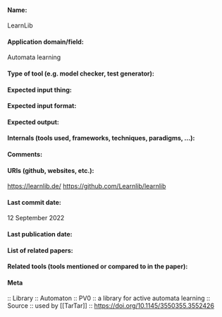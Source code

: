 #### Name:
LearnLib

#### Application domain/field:
Automata learning

#### Type of tool (e.g. model checker, test generator):

#### Expected input thing:

#### Expected input format:

#### Expected output:

#### Internals (tools used, frameworks, techniques, paradigms, ...):

#### Comments:

#### URIs (github, websites, etc.):
https://learnlib.de/
https://github.com/Learnlib/learnlib

#### Last commit date:
12 September 2022

#### Last publication date:

#### List of related papers:

#### Related tools (tools mentioned or compared to in the paper):

#### Meta
:: Library
:: Automaton
:: PV0 :: a library for active automata learning
:: Source :: used by [[TarTar]] :: https://doi.org/10.1145/3550355.3552426
